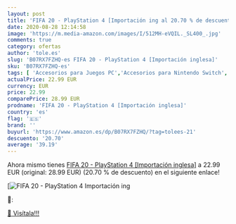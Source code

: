 ```yaml
---
layout: post
title: 'FIFA 20 - PlayStation 4 [Importación ing al 20.70 % de descuento'
date: 2020-08-28 12:14:58
image: 'https://m.media-amazon.com/images/I/512MH-eVQIL._SL400_.jpg'
comments: true
category: ofertas
author: 'tole.es'
slug: 'B07RX7FZHQ-es FIFA 20 - PlayStation 4 [Importación inglesa]'
sku: 'B07RX7FZHQ-es'
tags: [ 'Accesorios para Juegos PC','Accesorios para Nintendo Switch','Hardware y juegos para Nintendo Switch','Juegos y Accesorios para PC','Mandos para Nintendo Switch','Videojuegos','playstation', ]
actualPrice: 22.99 EUR
currency: EUR
price: 22.99
comparePrice: 28.99 EUR
prodname: 'FIFA 20 - PlayStation 4 [Importación inglesa]'
country: 'es'
flag: '🇪🇸'
brand: ''
buyurl: 'https://www.amazon.es/dp/B07RX7FZHQ/?tag=tolees-21'
descuento: '20.70'
average: '39.19'
---
```


Ahora mismo tienes [FIFA 20 - PlayStation 4 [Importación inglesa]](https://www.amazon.es/dp/B07RX7FZHQ/?tag=tolees-21) a 22.99 EUR (original: 28.99 EUR) (20.70 %  de descuento) en el siguiente enlace!

[![FIFA 20 - PlayStation 4 [Importación ing](https://m.media-amazon.com/images/I/512MH-eVQIL._SL400_.jpg)](https://www.amazon.es/dp/B07RX7FZHQ/?tag=tolees-21)

🔎:


[🛒 Visítala!!!](https://www.amazon.es/dp/B07RX7FZHQ/?tag=tolees-21)
